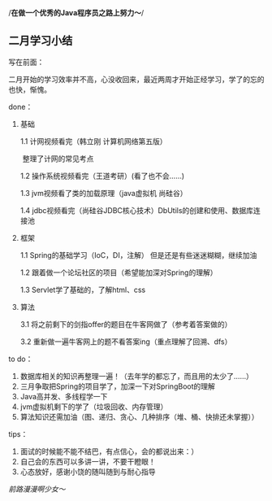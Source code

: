 /**在做一个优秀的Java程序员之路上努力～**/

## 二月学习小结

写在前面：

二月开始的学习效率并不高，心没收回来，最近两周才开始正经学习，学了的忘的也快，惭愧。



done：

1. 基础

   1.1 计网视频看完（韩立刚 计算机网络第五版）

   ​		整理了计网的常见考点

   1.2 操作系统视频看完（王道考研）(看了也不会……)

   1.3 jvm视频看了类的加载原理（java虚拟机 尚硅谷）

   1.4 jdbc视频看完（尚硅谷JDBC核心技术）DbUtils的创建和使用、数据库连接池

2. 框架

   1.1 Spring的基础学习（IoC，DI，注解） 但是还是有些迷迷糊糊，继续加油

   1.2 跟着做一个论坛社区的项目（希望能加深对Spring的理解）

   1.3 Servlet学了基础的，了解html、css

3. 算法

   3.1 将之前剩下的剑指offer的题目在牛客网做了（参考着答案做的）

   3.2 重新做一遍牛客网上的题不看答案ing（重点理解了回溯、dfs）



to do：

1. 数据库相关的知识再整理一遍！（去年学的都忘了，而且用的太少了……）
2. 三月争取把Spring的项目学了，加深一下对SpringBoot的理解
3. Java高并发、多线程学一下
4. jvm虚拟机剩下的学了（垃圾回收、内存管理）
5. 算法知识还需加油（图、递归、贪心、几种排序（堆、桶、快排还未掌握））



tips：

1. 面试的时候能不能不结巴，有点信心，会的都说出来：）
2. 自己会的东西可以多讲一讲，不要干瞪眼！
3. 心态放好，感谢小饶的随叫随到与耐心指导



*前路漫漫啊少女～*